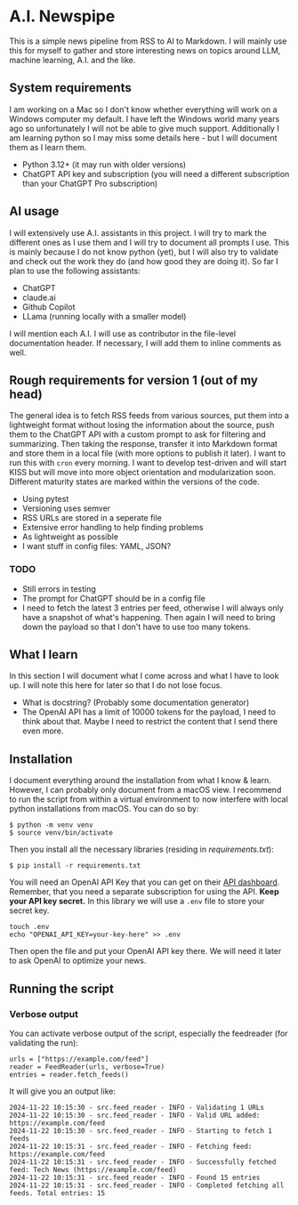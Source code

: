 # A.I. Newspipe

This is a simple news pipeline from RSS to AI to Markdown. I will mainly use this for myself to gather and store interesting news on topics around LLM, machine learning, A.I. and the like.

## System requirements

I am working on a Mac so I don't know whether everything will work on a Windows computer my default. I have left the Windows world many years ago so unfortunately I will not be able to give much support. Additionally I am learning python so I may miss some details here - but I will document them as I learn them.

* Python 3.12+ (it may run with older versions)
* ChatGPT API key and subscription (you will need a different subscription than your ChatGPT Pro subscription)

## AI usage

I will extensively use A.I. assistants in this project. I will try to mark the different ones as I use them and I will try to document all prompts I use. This is mainly because I do not know python (yet), but I will also try to validate and check out the work they do (and how good they are doing it). So far I plan to use the following assistants:

* ChatGPT
* claude.ai
* Github Copilot
* LLama (running locally with a smaller model)

I will mention each A.I. I will use as contributor in the file-level documentation header. If necessary, I will add them to inline comments as well.

## Rough requirements for version 1 (out of my head)

The general idea is to fetch RSS feeds from various sources, put them into a lightweight format without losing the information about the source, push them to the ChatGPT API with a custom prompt to ask for filtering and summarizing. Then taking the response, transfer it into Markdown format and store them in a local file (with more options to publish it later). I want to run this with `cron` every morning. I want to develop test-driven and will start KISS but will move into more object orientation and modularization soon. Different maturity states are marked within the versions of the code.

* Using pytest
* Versioning uses semver
* RSS URLs are stored in a seperate file
* Extensive error handling to help finding problems
* As lightweight as possible
* I want stuff in config files: YAML, JSON?

### TODO

* Still errors in testing
* The prompt for ChatGPT should be in a config file
* I need to fetch the latest 3 entries per feed, otherwise I will always only have a snapshot of what's happening. Then again I will need to bring down the payload so that I don't have to use too many tokens.

## What I learn

In this section I will document what I come across and what I have to look up. I will note this here for later so that I do not lose focus.

* What is docstring? (Probably some documentation generator)
* The OpenAI API has a limit of 10000 tokens for the payload, I need to think about that. Maybe I need to restrict the content that I send there even more.

## Installation

I document everything around the installation from what I know & learn. However, I can probably only document from a macOS view. I recommend to run the script from within a virtual environment to now interfere with local python installations from macOS. You can do so by:

    $ python -m venv venv
    $ source venv/bin/activate

Then you install all the necessary libraries (residing in _requirements.txt_):

    $ pip install -r requirements.txt

You will need an OpenAI API Key that you can get on their [API dashboard](https://platform.openai.com/). Remember, that you need a separate subscription for using the API. **Keep your API key secret.** In this library we will use a `.env` file to store your secret key.

    touch .env
    echo "OPENAI_API_KEY=your-key-here" >> .env

Then open the file and put your OpenAI API key there. We will need it later to ask OpenAI to optimize your news.

## Running the script

### Verbose output

You can activate verbose output of the script, especially the feedreader (for validating the run):

    urls = ["https://example.com/feed"]
    reader = FeedReader(urls, verbose=True)
    entries = reader.fetch_feeds()

It will give you an output like:

    2024-11-22 10:15:30 - src.feed_reader - INFO - Validating 1 URLs
    2024-11-22 10:15:30 - src.feed_reader - INFO - Valid URL added: https://example.com/feed
    2024-11-22 10:15:30 - src.feed_reader - INFO - Starting to fetch 1 feeds
    2024-11-22 10:15:31 - src.feed_reader - INFO - Fetching feed: https://example.com/feed
    2024-11-22 10:15:31 - src.feed_reader - INFO - Successfully fetched feed: Tech News (https://example.com/feed)
    2024-11-22 10:15:31 - src.feed_reader - INFO - Found 15 entries
    2024-11-22 10:15:31 - src.feed_reader - INFO - Completed fetching all feeds. Total entries: 15